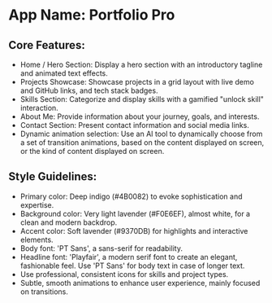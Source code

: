 # **App Name**: Portfolio Pro

## Core Features:

- Home / Hero Section: Display a hero section with an introductory tagline and animated text effects.
- Projects Showcase: Showcase projects in a grid layout with live demo and GitHub links, and tech stack badges.
- Skills Section: Categorize and display skills with a gamified "unlock skill" interaction.
- About Me: Provide information about your journey, goals, and interests.
- Contact Section: Present contact information and social media links.
- Dynamic animation selection: Use an AI tool to dynamically choose from a set of transition animations, based on the content displayed on screen, or the kind of content displayed on screen.

## Style Guidelines:

- Primary color: Deep indigo (#4B0082) to evoke sophistication and expertise.
- Background color: Very light lavender (#F0E6EF), almost white, for a clean and modern backdrop.
- Accent color: Soft lavender (#9370DB) for highlights and interactive elements.
- Body font: 'PT Sans', a sans-serif for readability.
- Headline font: 'Playfair', a modern serif font to create an elegant, fashionable feel. Use 'PT Sans' for body text in case of longer text.
- Use professional, consistent icons for skills and project types.
- Subtle, smooth animations to enhance user experience, mainly focused on transitions.